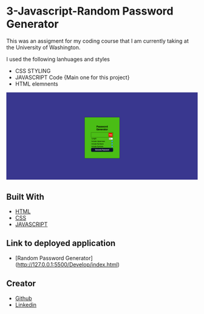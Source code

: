 # 3-Javascript-Random Password Generator 

This was an assigment for my coding course that I am currently taking at the University of Washington.

I used the following lanhuages and styles

- CSS STYLING
- JAVASCRIPT Code {Main one for this project}
- HTML elemnents

![Image](./assets/Screen%20Shot%202022-06-29%20at%204.33.07%20PM.png)

## Built With

* [HTML](https://developer.mozilla.org/en-US/docs/Web/HTML)
* [CSS](https://developer.mozilla.org/en-US/docs/Web/CSS)
* [JAVASCRIPT](https://developer.mozilla.org/en-US/docs/Web/JavaScript)

## Link to deployed application

* [Random Password Generator] (http://127.0.0.1:5500/Develop/index.html)



## Creator 

* [Github](https://github.com/mannysangha1)
* [Linkedin](https://www.linkedin.com/in/manny-sangha-74a396a5/)